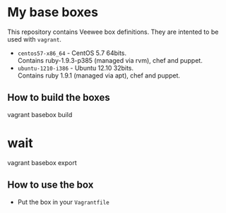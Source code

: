 # My base boxes

This repository contains Veewee box definitions. They are intented to be used
with `vagrant`.

* `centos57-x86_64` - CentOS 5.7 64bits.  
  Contains ruby-1.9.3-p385 (managed via rvm), chef and puppet.
* `ubuntu-1210-i386` - Ubuntu 12.10 32bits.  
  Contains ruby 1.9.1 (managed via apt), chef and puppet.

## How to build the boxes

  vagrant basebox build <box-name>
  # wait
  vagrant basebox export <box-name>

## How to use the box

  * Put the box in your `Vagrantfile`

